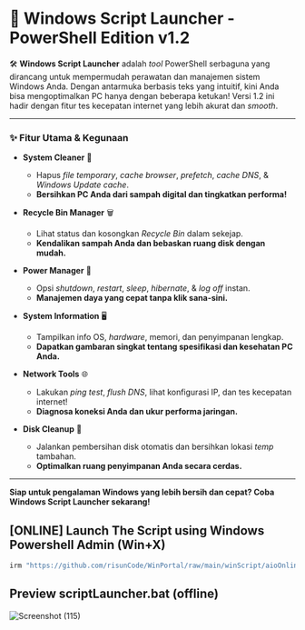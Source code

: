# 🚀 Windows Script Launcher - PowerShell Edition v1.2

🛠️ **Windows Script Launcher** adalah *tool* PowerShell serbaguna yang dirancang untuk mempermudah perawatan dan manajemen sistem Windows Anda. Dengan antarmuka berbasis teks yang intuitif, kini Anda bisa mengoptimalkan PC hanya dengan beberapa ketukan! Versi 1.2 ini hadir dengan fitur tes kecepatan internet yang lebih akurat dan *smooth*.

---

### ✨ Fitur Utama & Kegunaan

* **System Cleaner** 🧹
    * Hapus *file temporary*, *cache browser*, *prefetch*, *cache DNS*, & *Windows Update cache*.
    * **Bersihkan PC Anda dari sampah digital dan tingkatkan performa!**

* **Recycle Bin Manager** 🗑️
    * Lihat status dan kosongkan *Recycle Bin* dalam sekejap.
    * **Kendalikan sampah Anda dan bebaskan ruang disk dengan mudah.**

* **Power Manager** 🔌
    * Opsi *shutdown*, *restart*, *sleep*, *hibernate*, & *log off* instan.
    * **Manajemen daya yang cepat tanpa klik sana-sini.**

* **System Information** 🖥️
    * Tampilkan info OS, *hardware*, memori, dan penyimpanan lengkap.
    * **Dapatkan gambaran singkat tentang spesifikasi dan kesehatan PC Anda.**

* **Network Tools** 🌐
    * Lakukan *ping test*, *flush DNS*, lihat konfigurasi IP, dan tes kecepatan internet!
    * **Diagnosa koneksi Anda dan ukur performa jaringan.**

* **Disk Cleanup** 💾
    * Jalankan pembersihan disk otomatis dan bersihkan lokasi *temp* tambahan.
    * **Optimalkan ruang penyimpanan Anda secara cerdas.**

---

**Siap untuk pengalaman Windows yang lebih bersih dan cepat? Coba Windows Script Launcher sekarang!**

## [ONLINE] Launch The Script using Windows Powershell Admin (Win+X)
```js
irm "https://github.com/risunCode/WinPortal/raw/main/winScript/aioOnlineLauncher.ps1" | iex
```

## Preview scriptLauncher.bat (offline)
![Screenshot (115)](https://github.com/user-attachments/assets/a8f9b979-d10a-4bc3-961d-00c1efff2409)
